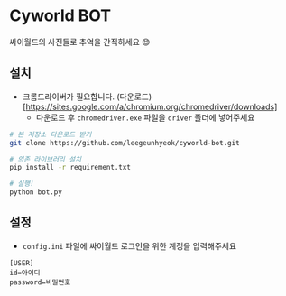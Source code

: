 # Cyworld BOT

싸이월드의 사진들로 추억을 간직하세요 😊

## 설치

- 크롬드라이버가 필요합니다. (다운로드)[https://sites.google.com/a/chromium.org/chromedriver/downloads]
  - 다운로드 후 `chromedriver.exe` 파일을 `driver` 폴더에 넣어주세요

```bash
# 본 저장소 다운로드 받기
git clone https://github.com/leegeunhyeok/cyworld-bot.git

# 의존 라이브러리 설치
pip install -r requirement.txt

# 실행!
python bot.py
```

## 설정

- `config.ini` 파일에 싸이월드 로그인을 위한 계정을 입력해주세요

```
[USER]
id=아이디
password=비밀번호
```
